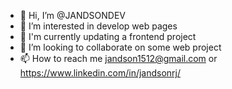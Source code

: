 - 👋 Hi, I’m @JANDSONDEV
- 👀 I’m interested in develop web pages
- 🌱 I'm currently updating a frontend project
- 💞️ I’m looking to collaborate on some web project
- 📫 How to reach me jandson1512@gmail.com or https://www.linkedin.com/in/jandsonrj/

<!---
JANDSONDEV/JANDSONDEV is a ✨ special ✨ repository because its `README.md` (this file) appears on your GitHub profile.
You can click the Preview link to take a look at your changes.
--->
